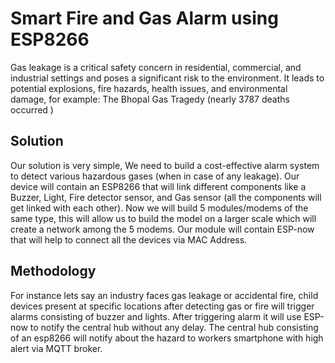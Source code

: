 # Smart Fire and Gas Alarm using ESP8266
Gas leakage is a critical safety concern in residential, commercial, and industrial settings and poses a significant risk to the environment. It leads to potential explosions, fire hazards, health issues, and environmental damage, for example: The Bhopal Gas Tragedy (nearly 3787 deaths occurred )

## Solution
Our solution is very simple, We need to build a cost-effective alarm system to detect various hazardous gases (when in case of any leakage). Our device will contain an ESP8266 that will link different components like a Buzzer, Light, Fire detector sensor, and Gas sensor (all the components will get linked with each other). Now we will build 5 modules/modems of the same type, this will allow us to build the model on a larger scale which will create a network among the 5 modems. Our module will contain ESP-now that will help to connect all the devices via MAC Address.

## Methodology
For instance lets say an industry faces gas leakage or accidental fire, child devices present at specific locations after detecting gas or fire will trigger alarms consisting of buzzer and lights. After triggering alarm it will use ESP-now to notify the central hub without any delay. The central hub consisting of an esp8266 will notify about the hazard to workers smartphone with high alert via MQTT broker.
